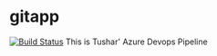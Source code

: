 # gitapp
[![Build Status](https://dev.azure.com/EmbeeDevOps/Devproject/_apis/build/status%2Ftusharraj00.gitapp?branchName=master)](https://dev.azure.com/EmbeeDevOps/Devproject/_build/latest?definitionId=14&branchName=master)
This is Tushar' Azure Devops Pipeline
